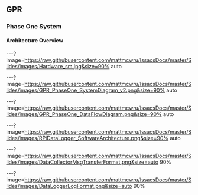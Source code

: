 ## GPR 

### Phase One System

#### Architecture Overview

---?image=https://raw.githubusercontent.com/mattmcwru/IssacsDocs/master/Slides/images/Hardware_sm.jpg&size=90% auto

---?image=https://raw.githubusercontent.com/mattmcwru/IssacsDocs/master/Slides/images/GPR_PhaseOne_SystemDiagram_v2.png&size=90% auto

---?image=https://raw.githubusercontent.com/mattmcwru/IssacsDocs/master/Slides/images/GPR_PhaseOne_DataFlowDiagram.png&size=90% auto

---?image=https://raw.githubusercontent.com/mattmcwru/IssacsDocs/master/Slides/images/RPiDataLogger_SoftwareArchitecture.png&size=90% auto

---?image=https://raw.githubusercontent.com/mattmcwru/IssacsDocs/master/Slides/images/DataCollectorMsgTransferFormat.png&size=auto 90%

---?image=https://raw.githubusercontent.com/mattmcwru/IssacsDocs/master/Slides/images/DataLoggerLogFormat.png&size=auto 90%
